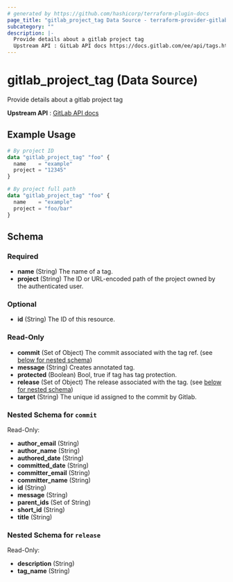 ```yaml
---
# generated by https://github.com/hashicorp/terraform-plugin-docs
page_title: "gitlab_project_tag Data Source - terraform-provider-gitlab"
subcategory: ""
description: |-
  Provide details about a gitlab project tag
  Upstream API : GitLab API docs https://docs.gitlab.com/ee/api/tags.html
---
```


# gitlab_project_tag (Data Source)

Provide details about a gitlab project tag
				
**Upstream API** : [GitLab API docs](https://docs.gitlab.com/ee/api/tags.html)

## Example Usage

```terraform
# By project ID
data "gitlab_project_tag" "foo" {
  name    = "example"
  project = "12345"
}

# By project full path
data "gitlab_project_tag" "foo" {
  name    = "example"
  project = "foo/bar"
}
```

<!-- schema generated by tfplugindocs -->
## Schema

### Required

- **name** (String) The name of a tag.
- **project** (String) The ID or URL-encoded path of the project owned by the authenticated user.

### Optional

- **id** (String) The ID of this resource.

### Read-Only

- **commit** (Set of Object) The commit associated with the tag ref. (see [below for nested schema](#nestedatt--commit))
- **message** (String) Creates annotated tag.
- **protected** (Boolean) Bool, true if tag has tag protection.
- **release** (Set of Object) The release associated with the tag. (see [below for nested schema](#nestedatt--release))
- **target** (String) The unique id assigned to the commit by Gitlab.

<a id="nestedatt--commit"></a>
### Nested Schema for `commit`

Read-Only:

- **author_email** (String)
- **author_name** (String)
- **authored_date** (String)
- **committed_date** (String)
- **committer_email** (String)
- **committer_name** (String)
- **id** (String)
- **message** (String)
- **parent_ids** (Set of String)
- **short_id** (String)
- **title** (String)


<a id="nestedatt--release"></a>
### Nested Schema for `release`

Read-Only:

- **description** (String)
- **tag_name** (String)


